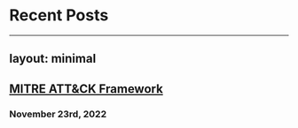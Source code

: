 # Recent Posts
---
layout: minimal
---

## [MITRE ATT&CK Framework](https://github.com/nthonybruno/cybersecurity/blob/main/MITRE_ATT%26CK_Framework.md)
### November 23rd, 2022
